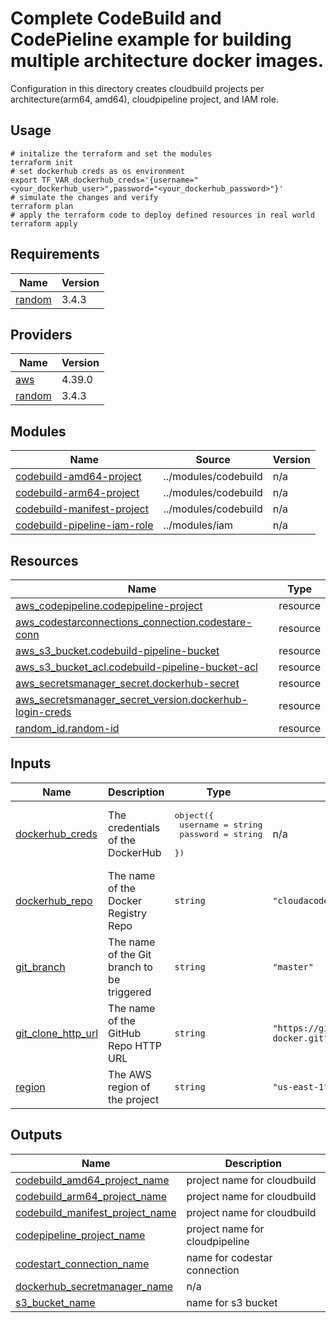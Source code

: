 # Complete CodeBuild and CodePieline example for building multiple architecture docker images.
Configuration in this directory creates cloudbuild projects per architecture(arm64, amd64), cloudpipeline project, and IAM role.

## Usage
```hcl
# initalize the terraform and set the modules
terraform init
# set dockerhub creds as os environment
export TF_VAR_dockerhub_creds='{username="<your_dockerhub_user>",password="<your_dockerhub_password>"}'
# simulate the changes and verify
terraform plan
# apply the terraform code to deploy defined resources in real world
terraform apply
```

<!-- BEGIN_TF_DOCS -->
## Requirements

| Name | Version |
|------|---------|
| <a name="requirement_random"></a> [random](#requirement\_random) | 3.4.3 |

## Providers

| Name | Version |
|------|---------|
| <a name="provider_aws"></a> [aws](#provider\_aws) | 4.39.0 |
| <a name="provider_random"></a> [random](#provider\_random) | 3.4.3 |

## Modules

| Name | Source | Version |
|------|--------|---------|
| <a name="module_codebuild-amd64-project"></a> [codebuild-amd64-project](#module\_codebuild-amd64-project) | ../modules/codebuild | n/a |
| <a name="module_codebuild-arm64-project"></a> [codebuild-arm64-project](#module\_codebuild-arm64-project) | ../modules/codebuild | n/a |
| <a name="module_codebuild-manifest-project"></a> [codebuild-manifest-project](#module\_codebuild-manifest-project) | ../modules/codebuild | n/a |
| <a name="module_codebuild-pipeline-iam-role"></a> [codebuild-pipeline-iam-role](#module\_codebuild-pipeline-iam-role) | ../modules/iam | n/a |

## Resources

| Name | Type |
|------|------|
| [aws_codepipeline.codepipeline-project](https://registry.terraform.io/providers/hashicorp/aws/latest/docs/resources/codepipeline) | resource |
| [aws_codestarconnections_connection.codestare-conn](https://registry.terraform.io/providers/hashicorp/aws/latest/docs/resources/codestarconnections_connection) | resource |
| [aws_s3_bucket.codebuild-pipeline-bucket](https://registry.terraform.io/providers/hashicorp/aws/latest/docs/resources/s3_bucket) | resource |
| [aws_s3_bucket_acl.codebuild-pipeline-bucket-acl](https://registry.terraform.io/providers/hashicorp/aws/latest/docs/resources/s3_bucket_acl) | resource |
| [aws_secretsmanager_secret.dockerhub-secret](https://registry.terraform.io/providers/hashicorp/aws/latest/docs/resources/secretsmanager_secret) | resource |
| [aws_secretsmanager_secret_version.dockerhub-login-creds](https://registry.terraform.io/providers/hashicorp/aws/latest/docs/resources/secretsmanager_secret_version) | resource |
| [random_id.random-id](https://registry.terraform.io/providers/hashicorp/random/3.4.3/docs/resources/id) | resource |

## Inputs

| Name | Description | Type | Default | Required |
|------|-------------|------|---------|:--------:|
| <a name="input_dockerhub_creds"></a> [dockerhub\_creds](#input\_dockerhub\_creds) | The credentials of the DockerHub | <pre>object({<br>    username = string<br>    password = string<br>  })</pre> | n/a | yes |
| <a name="input_dockerhub_repo"></a> [dockerhub\_repo](#input\_dockerhub\_repo) | The name of the Docker Registry Repo | `string` | `"cloudacode/python-docker"` | no |
| <a name="input_git_branch"></a> [git\_branch](#input\_git\_branch) | The name of the Git branch to be triggered | `string` | `"master"` | no |
| <a name="input_git_clone_http_url"></a> [git\_clone\_http\_url](#input\_git\_clone\_http\_url) | The name of the GitHub Repo HTTP URL | `string` | `"https://github.com/cloudacode/python-docker.git"` | no |
| <a name="input_region"></a> [region](#input\_region) | The AWS region of the project | `string` | `"us-east-1"` | no |

## Outputs

| Name | Description |
|------|-------------|
| <a name="output_codebuild_amd64_project_name"></a> [codebuild\_amd64\_project\_name](#output\_codebuild\_amd64\_project\_name) | project name for cloudbuild |
| <a name="output_codebuild_arm64_project_name"></a> [codebuild\_arm64\_project\_name](#output\_codebuild\_arm64\_project\_name) | project name for cloudbuild |
| <a name="output_codebuild_manifest_project_name"></a> [codebuild\_manifest\_project\_name](#output\_codebuild\_manifest\_project\_name) | project name for cloudbuild |
| <a name="output_codepipeline_project_name"></a> [codepipeline\_project\_name](#output\_codepipeline\_project\_name) | project name for cloudpipeline |
| <a name="output_codestart_connection_name"></a> [codestart\_connection\_name](#output\_codestart\_connection\_name) | name for codestar connection |
| <a name="output_dockerhub_secretmanager_name"></a> [dockerhub\_secretmanager\_name](#output\_dockerhub\_secretmanager\_name) | n/a |
| <a name="output_s3_bucket_name"></a> [s3\_bucket\_name](#output\_s3\_bucket\_name) | name for s3 bucket |
<!-- END_TF_DOCS -->
